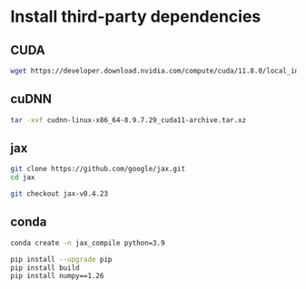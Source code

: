 # Install third-party dependencies

## CUDA

``` bash
wget https://developer.download.nvidia.com/compute/cuda/11.8.0/local_installers/cuda_11.8.0_520.61.05_linux.run
```

## cuDNN

``` bash
tar -xvf cudnn-linux-x86_64-8.9.7.29_cuda11-archive.tar.xz
```

## jax

``` bash
git clone https://github.com/google/jax.git
cd jax

git checkout jax-v0.4.23
```

## conda

``` bash
conda create -n jax_compile python=3.9

pip install --upgrade pip
pip install build
pip install numpy==1.26
```
